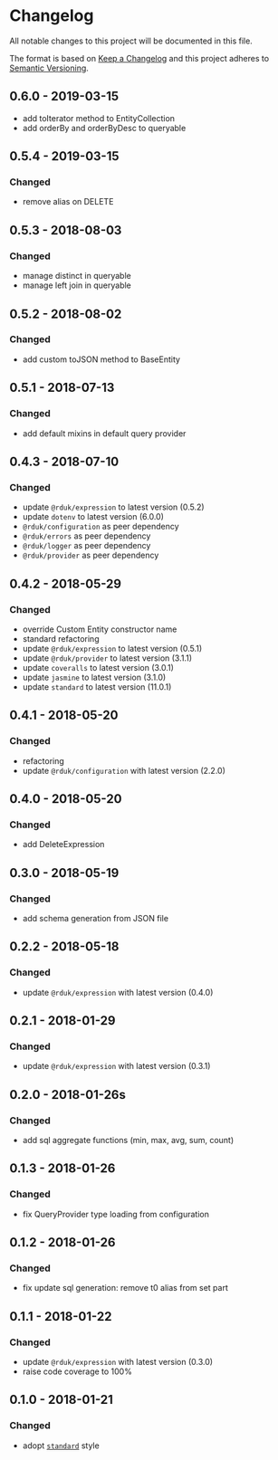 # Changelog
All notable changes to this project will be documented in this file.

The format is based on [Keep a Changelog](http://keepachangelog.com/en/1.0.0/)
and this project adheres to [Semantic Versioning](http://semver.org/spec/v2.0.0.html).

## 0.6.0 - 2019-03-15
- add toIterator method to EntityCollection
- add orderBy and orderByDesc to queryable

## 0.5.4 - 2019-03-15
### Changed
- remove alias on DELETE

## 0.5.3 - 2018-08-03
### Changed
- manage distinct in queryable
- manage left join in queryable

## 0.5.2 - 2018-08-02
### Changed
- add custom toJSON method to BaseEntity

## 0.5.1 - 2018-07-13
### Changed
- add default mixins in default query provider

## 0.4.3 - 2018-07-10
### Changed
- update `@rduk/expression` to latest version (0.5.2)
- update `dotenv` to latest version (6.0.0)
- `@rduk/configuration` as peer dependency
- `@rduk/errors` as peer dependency
- `@rduk/logger` as peer dependency
- `@rduk/provider` as peer dependency

## 0.4.2 - 2018-05-29
### Changed
- override Custom Entity constructor name
- standard refactoring
- update `@rduk/expression` to latest version (0.5.1)
- update `@rduk/provider` to latest version (3.1.1)
- update `coveralls` to latest version (3.0.1)
- update `jasmine` to latest version (3.1.0)
- update `standard` to latest version (11.0.1)

## 0.4.1 - 2018-05-20
### Changed
- refactoring
- update `@rduk/configuration` with latest version (2.2.0)

## 0.4.0 - 2018-05-20
### Changed
- add DeleteExpression

## 0.3.0 - 2018-05-19
### Changed
- add schema generation from JSON file

## 0.2.2 - 2018-05-18
### Changed
- update `@rduk/expression` with latest version (0.4.0)

## 0.2.1 - 2018-01-29
### Changed
- update `@rduk/expression` with latest version (0.3.1)

## 0.2.0 - 2018-01-26s
### Changed
- add sql aggregate functions (min, max, avg, sum, count)

## 0.1.3 - 2018-01-26
### Changed
- fix QueryProvider type loading from configuration

## 0.1.2 - 2018-01-26
### Changed
- fix update sql generation: remove t0 alias from set part

## 0.1.1 - 2018-01-22
### Changed
- update `@rduk/expression` with latest version (0.3.0)
- raise code coverage to 100%

## 0.1.0 - 2018-01-21
### Changed
- adopt [`standard`](https://github.com/standard/standard#readme) style
